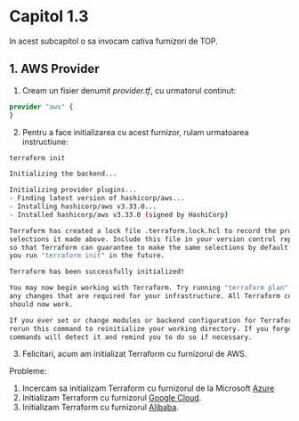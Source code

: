 # Capitol 1.3

In acest subcapitol o sa invocam cativa furnizori de TOP.


## 1. AWS Provider

1. Cream un  fisier denumit *provider.tf*, cu urmatorul continut:

```terraform
provider "aws" {
}
```

2. Pentru a face initializarea cu acest furnizor, rulam urmatoarea instructiune:

```bash
terraform init

Initializing the backend...

Initializing provider plugins...
- Finding latest version of hashicorp/aws...
- Installing hashicorp/aws v3.33.0...
- Installed hashicorp/aws v3.33.0 (signed by HashiCorp)

Terraform has created a lock file .terraform.lock.hcl to record the provider
selections it made above. Include this file in your version control repository
so that Terraform can guarantee to make the same selections by default when
you run "terraform init" in the future.

Terraform has been successfully initialized!

You may now begin working with Terraform. Try running "terraform plan" to see
any changes that are required for your infrastructure. All Terraform commands
should now work.

If you ever set or change modules or backend configuration for Terraform,
rerun this command to reinitialize your working directory. If you forget, other
commands will detect it and remind you to do so if necessary.
```

3. Felicitari, acum am initializat Terraform cu furnizorul de AWS.

Probleme: 

1. Incercam sa initializam Terraform cu furnizorul de la Microsoft [Azure](#https://registry.terraform.io/providers/hashicorp/azurerm/latest/docs)
2. Initializam Terraform cu furnizorul [Google Cloud](#https://registry.terraform.io/providers/hashicorp/google/latest/docs).
3. Initializam Terraform cu furnizorul [Alibaba](#https://registry.terraform.io/providers/aliyun/alicloud/latest/docs).
